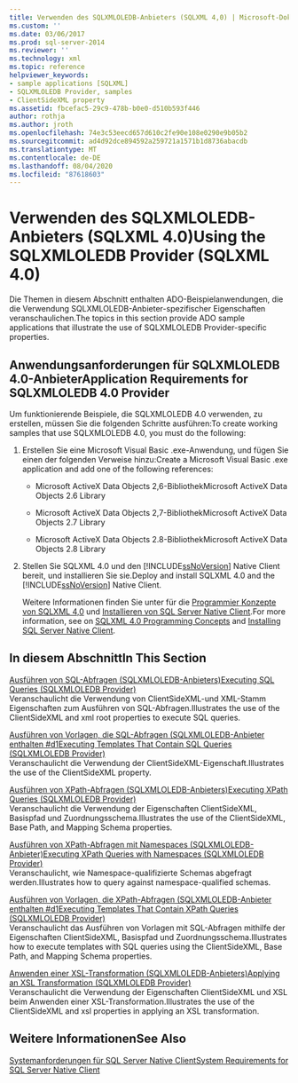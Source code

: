 ```yaml
---
title: Verwenden des SQLXMLOLEDB-Anbieters (SQLXML 4,0) | Microsoft-Dokumentation
ms.custom: ''
ms.date: 03/06/2017
ms.prod: sql-server-2014
ms.reviewer: ''
ms.technology: xml
ms.topic: reference
helpviewer_keywords:
- sample applications [SQLXML]
- SQLXMLOLEDB Provider, samples
- ClientSideXML property
ms.assetid: fbcefac5-29c9-478b-b0e0-d510b593f446
author: rothja
ms.author: jroth
ms.openlocfilehash: 74e3c53eecd657d610c2fe90e108e0290e9b05b2
ms.sourcegitcommit: ad4d92dce894592a259721a1571b1d8736abacdb
ms.translationtype: MT
ms.contentlocale: de-DE
ms.lasthandoff: 08/04/2020
ms.locfileid: "87618603"
---
```

# <a name="using-the-sqlxmloledb-provider-sqlxml-40"></a><span data-ttu-id="38cd1-102">Verwenden des SQLXMLOLEDB-Anbieters (SQLXML 4.0)</span><span class="sxs-lookup"><span data-stu-id="38cd1-102">Using the SQLXMLOLEDB Provider (SQLXML 4.0)</span></span>
  <span data-ttu-id="38cd1-103">Die Themen in diesem Abschnitt enthalten ADO-Beispielanwendungen, die die Verwendung SQLXMLOLEDB-Anbieter-spezifischer Eigenschaften veranschaulichen.</span><span class="sxs-lookup"><span data-stu-id="38cd1-103">The topics in this section provide ADO sample applications that illustrate the use of SQLXMLOLEDB Provider-specific properties.</span></span>  
  
## <a name="application-requirements-for-sqlxmloledb-40-provider"></a><span data-ttu-id="38cd1-104">Anwendungsanforderungen für SQLXMLOLEDB 4.0-Anbieter</span><span class="sxs-lookup"><span data-stu-id="38cd1-104">Application Requirements for SQLXMLOLEDB 4.0 Provider</span></span>  
 <span data-ttu-id="38cd1-105">Um funktionierende Beispiele, die SQLXMLOLEDB 4.0 verwenden, zu erstellen, müssen Sie die folgenden Schritte ausführen:</span><span class="sxs-lookup"><span data-stu-id="38cd1-105">To create working samples that use SQLXMLOLEDB 4.0, you must do the following:</span></span>  
  
1.  <span data-ttu-id="38cd1-106">Erstellen Sie eine Microsoft Visual Basic .exe-Anwendung, und fügen Sie einen der folgenden Verweise hinzu:</span><span class="sxs-lookup"><span data-stu-id="38cd1-106">Create a Microsoft Visual Basic .exe application and add one of the following references:</span></span>  
  
    -   <span data-ttu-id="38cd1-107">Microsoft ActiveX Data Objects 2,6-Bibliothek</span><span class="sxs-lookup"><span data-stu-id="38cd1-107">Microsoft ActiveX Data Objects 2.6 Library</span></span>  
  
    -   <span data-ttu-id="38cd1-108">Microsoft ActiveX Data Objects 2,7-Bibliothek</span><span class="sxs-lookup"><span data-stu-id="38cd1-108">Microsoft ActiveX Data Objects 2.7 Library</span></span>  
  
    -   <span data-ttu-id="38cd1-109">Microsoft ActiveX Data Objects 2.8-Bibliothek</span><span class="sxs-lookup"><span data-stu-id="38cd1-109">Microsoft ActiveX Data Objects 2.8 Library</span></span>  
  
2.  <span data-ttu-id="38cd1-110">Stellen Sie SQLXML 4.0 und den [!INCLUDE[ssNoVersion](../../../includes/ssnoversion-md.md)] Native Client bereit, und installieren Sie sie.</span><span class="sxs-lookup"><span data-stu-id="38cd1-110">Deploy and install SQLXML 4.0 and the [!INCLUDE[ssNoVersion](../../../includes/ssnoversion-md.md)] Native Client.</span></span>  
  
     <span data-ttu-id="38cd1-111">Weitere Informationen finden Sie unter für die [Programmier Konzepte von SQLXML 4,0](../../sqlxml/sqlxml-4-0-programming-concepts.md) und [Installieren von SQL Server Native Client](../../native-client/applications/installing-sql-server-native-client.md).</span><span class="sxs-lookup"><span data-stu-id="38cd1-111">For more information, see on [SQLXML 4.0 Programming Concepts](../../sqlxml/sqlxml-4-0-programming-concepts.md) and [Installing SQL Server Native Client](../../native-client/applications/installing-sql-server-native-client.md).</span></span>  
  
## <a name="in-this-section"></a><span data-ttu-id="38cd1-112">In diesem Abschnitt</span><span class="sxs-lookup"><span data-stu-id="38cd1-112">In This Section</span></span>  
 [<span data-ttu-id="38cd1-113">Ausführen von SQL-Abfragen &#40;SQLXMLOLEDB-Anbieters&#41;</span><span class="sxs-lookup"><span data-stu-id="38cd1-113">Executing SQL Queries &#40;SQLXMLOLEDB Provider&#41;</span></span>](executing-sql-queries-sqlxmloledb-provider.md)  
 <span data-ttu-id="38cd1-114">Veranschaulicht die Verwendung von ClientSideXML-und XML-Stamm Eigenschaften zum Ausführen von SQL-Abfragen.</span><span class="sxs-lookup"><span data-stu-id="38cd1-114">Illustrates the use of the ClientSideXML and xml root properties to execute SQL queries.</span></span>  
  
 [<span data-ttu-id="38cd1-115">Ausführen von Vorlagen, die SQL-Abfragen &#40;SQLXMLOLEDB-Anbieter enthalten #d1</span><span class="sxs-lookup"><span data-stu-id="38cd1-115">Executing Templates That Contain SQL Queries &#40;SQLXMLOLEDB Provider&#41;</span></span>](executing-templates-that-contain-sql-queries-sqlxmloledb-provider.md)  
 <span data-ttu-id="38cd1-116">Veranschaulicht die Verwendung der ClientSideXML-Eigenschaft.</span><span class="sxs-lookup"><span data-stu-id="38cd1-116">Illustrates the use of the ClientSideXML property.</span></span>  
  
 [<span data-ttu-id="38cd1-117">Ausführen von XPath-Abfragen &#40;SQLXMLOLEDB-Anbieters&#41;</span><span class="sxs-lookup"><span data-stu-id="38cd1-117">Executing XPath Queries &#40;SQLXMLOLEDB Provider&#41;</span></span>](executing-xpath-queries-sqlxmloledb-provider.md)  
 <span data-ttu-id="38cd1-118">Veranschaulicht die Verwendung der Eigenschaften ClientSideXML, Basispfad und Zuordnungsschema.</span><span class="sxs-lookup"><span data-stu-id="38cd1-118">Illustrates the use of the ClientSideXML, Base Path, and Mapping Schema properties.</span></span>  
  
 [<span data-ttu-id="38cd1-119">Ausführen von XPath-Abfragen mit Namespaces &#40;SQLXMLOLEDB-Anbieter&#41;</span><span class="sxs-lookup"><span data-stu-id="38cd1-119">Executing XPath Queries with Namespaces &#40;SQLXMLOLEDB Provider&#41;</span></span>](executing-xpath-queries-with-namespaces-sqlxmloledb-provider.md)  
 <span data-ttu-id="38cd1-120">Veranschaulicht, wie Namespace-qualifizierte Schemas abgefragt werden.</span><span class="sxs-lookup"><span data-stu-id="38cd1-120">Illustrates how to query against namespace-qualified schemas.</span></span>  
  
 [<span data-ttu-id="38cd1-121">Ausführen von Vorlagen, die XPath-Abfragen &#40;SQLXMLOLEDB-Anbieter enthalten #d1</span><span class="sxs-lookup"><span data-stu-id="38cd1-121">Executing Templates That Contain XPath Queries &#40;SQLXMLOLEDB Provider&#41;</span></span>](executing-templates-that-contain-xpath-queries-sqlxmloledb-provider.md)  
 <span data-ttu-id="38cd1-122">Veranschaulicht das Ausführen von Vorlagen mit SQL-Abfragen mithilfe der Eigenschaften ClientSideXML, Basispfad und Zuordnungsschema.</span><span class="sxs-lookup"><span data-stu-id="38cd1-122">Illustrates how to execute templates with SQL queries using the ClientSideXML, Base Path, and Mapping Schema properties.</span></span>  
  
 [<span data-ttu-id="38cd1-123">Anwenden einer XSL-Transformation &#40;SQLXMLOLEDB-Anbieters&#41;</span><span class="sxs-lookup"><span data-stu-id="38cd1-123">Applying an XSL Transformation &#40;SQLXMLOLEDB Provider&#41;</span></span>](applying-an-xsl-transformation-sqlxmloledb-provider.md)  
 <span data-ttu-id="38cd1-124">Veranschaulicht die Verwendung der Eigenschaften ClientSideXML und XSL beim Anwenden einer XSL-Transformation.</span><span class="sxs-lookup"><span data-stu-id="38cd1-124">Illustrates the use of the ClientSideXML and xsl properties in applying an XSL transformation.</span></span>  
  
## <a name="see-also"></a><span data-ttu-id="38cd1-125">Weitere Informationen</span><span class="sxs-lookup"><span data-stu-id="38cd1-125">See Also</span></span>  
 [<span data-ttu-id="38cd1-126">Systemanforderungen für SQL Server Native Client</span><span class="sxs-lookup"><span data-stu-id="38cd1-126">System Requirements for SQL Server Native Client</span></span>](../../native-client/system-requirements-for-sql-server-native-client.md)  
  
  
